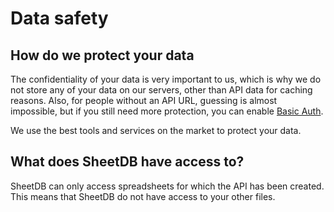 # Data safety

## How do we protect your data

The confidentiality of your data is very important to us, which is why we do not store any of your data on our servers, other than API data for caching reasons. Also, for people without an API URL, guessing is almost impossible, but if you still need more protection, you can enable [Basic Auth](#authentication).

We use the best tools and services on the market to protect your data.

## What does SheetDB have access to?

SheetDB can only access spreadsheets for which the API has been created. This means that SheetDB do not have access to your other files.

